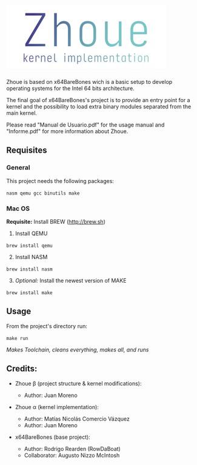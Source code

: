 # ![Zhoue Logo](/Docs/logo.png)

Zhoue is based on x64BareBones wich is a basic setup to develop operating systems for the Intel 64 bits architecture.

The final goal of x64BareBones's project is to provide an entry point for a kernel and the possibility to load extra binary modules separated from the main kernel.

Please read "Manual de Usuario.pdf" for the usage manual and "Informe.pdf" for more information about Zhoue.

## Requisites

### General

This project needs the following packages:

`nasm qemu gcc binutils make`

### Mac OS

**Requisite:** Install BREW (http://brew.sh)

1. Install QEMU

`brew install qemu`

2. Install NASM

`brew install nasm`

3. *Optional:* Install the newest version of MAKE

`brew install make`

## Usage

From the project's directory run:

`make run`

*Makes Toolchain, cleans everything, makes all, and runs*

## Credits:

- Zhoue β (project structure & kernel modifications): 
	- Author: Juan Moreno

- Zhoue α (kernel implementation): 
	- Author: Matías Nicolás Comercio Vázquez 
	- Author: Juan Moreno

- x64BareBones (base project): 
	- Author: Rodrigo Rearden (RowDaBoat) 
	- Collaborator: Augusto Nizzo McIntosh
